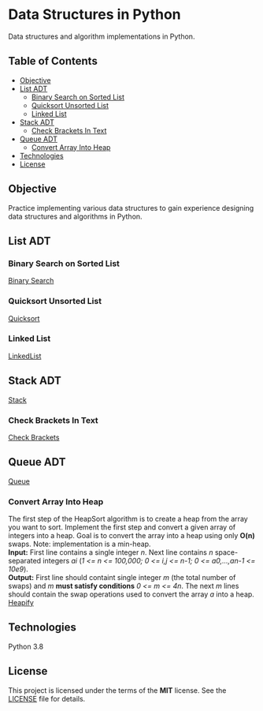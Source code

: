 # Data Structures in Python
Data structures and algorithm implementations in Python.

## Table of Contents
* [Objective](#objective)
* [List ADT](#list-adt)
  - [Binary Search on Sorted List](#binary-search-on-sorted-list)
  - [Quicksort Unsorted List](#quicksort-unsorted-list)
  - [Linked List](#linked-list)
* [Stack ADT](#stack-adt)
  - [Check Brackets In Text](#check-brackets-in-text)
* [Queue ADT](#queue-adt)
  - [Convert Array Into Heap](#convert-array-into-heap)
* [Technologies](#technologies)
* [License](#license)

## Objective
Practice implementing various data structures to gain experience designing data structures and algorithms in Python.

## List ADT

### Binary Search on Sorted List
[Binary Search](binarysearch.py "binarysearch.py")

### Quicksort Unsorted List
[Quicksort](quicksort.py "quicksort.py")

### Linked List
[LinkedList](linkedlist.py "linkedlist.py")


## Stack ADT
[Stack](stack.py "stack.py")

### Check Brackets In Text
[Check Brackets](check_brackets.py "check_brackets.py")

## Queue ADT
[Queue](queue.py "queue.py")

### Convert Array Into Heap
The first step of the HeapSort algorithm is to create a heap from the array you want to sort. Implement the first step 
and convert a given array of integers into a heap. Goal is to convert the array into a heap using only **O(n)** swaps. 
Note: implementation is a min-heap.  
**Input:** First line contains a single integer _n_. Next line contains _n_ space-separated integers _ai_ 
(_1 <= n <= 100,000; 0 <= i,j <= n-1; 0 <= a0,...,an-1 <= 10e9_).  
**Output:** First line should containt single integer _m_ (the total number of swaps) and _m_ **must satisfy conditions** 
_0 <= m <= 4n_. The next _m_ lines should contain the swap operations used to convert the array _a_ into a heap.  
[Heapify](build_heap.py "build_heap.py")


## Technologies
Python 3.8

## License
This project is licensed under the terms of the **MIT** license. See the [LICENSE](LICENSE) file for details.
